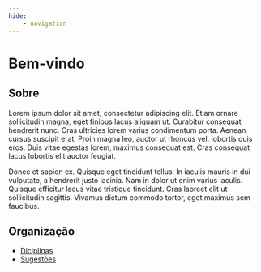 ```yaml
---
hide:
    - navigation
---
```



# Bem-vindo

## Sobre

Lorem ipsum dolor sit amet, consectetur adipiscing elit. Etiam ornare sollicitudin magna, eget finibus lacus aliquam ut. Curabitur consequat hendrerit nunc. Cras ultricies lorem varius condimentum porta. Aenean cursus suscipit erat. Proin magna leo, auctor ut rhoncus vel, lobortis quis eros. Duis vitae egestas lorem, maximus consequat est. Cras consequat lacus lobortis elit auctor feugiat.

Donec et sapien ex. Quisque eget tincidunt tellus. In iaculis mauris in dui vulputate, a hendrerit justo lacinia. Nam in dolor ut enim varius iaculis. Quisque efficitur lacus vitae tristique tincidunt. Cras laoreet elit ut sollicitudin sagittis. Vivamus dictum commodo tortor, eget maximus sem faucibus. 

## Organização

+ [Diciplinas](Diciplinas/index.md)
+ [Sugestões](https://github.com/eduardoschulz/uniresumos/discussions/categories/ideas)


